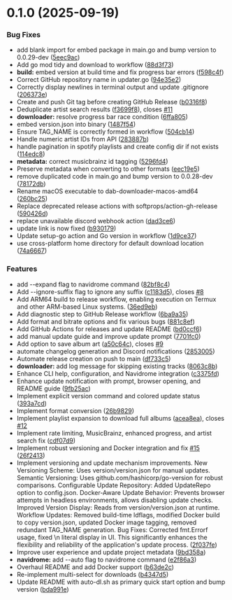 # 0.1.0 (2025-09-19)


### Bug Fixes

* add blank import for embed package in main.go and bump version to 0.0.29-dev ([5eec9ac](https://github.com/PrathxmOp/dab-downloader/commit/5eec9acbed04b5d75c10b1dcdb5bdc9077bf86b9))
* Add go mod tidy and download to workflow ([88d3f73](https://github.com/PrathxmOp/dab-downloader/commit/88d3f7315edf9a8acd00745a569293ce2bef1253))
* **build:** embed version at build time and fix progress bar errors ([f598c4f](https://github.com/PrathxmOp/dab-downloader/commit/f598c4f3ee12060dab6966a66ab9b702087a1542))
* Correct GitHub repository name in updater.go ([94e35e2](https://github.com/PrathxmOp/dab-downloader/commit/94e35e29508fcef249f3367a62a769c39e0f2714))
* Correctly display newlines in terminal output and update .gitignore ([206373e](https://github.com/PrathxmOp/dab-downloader/commit/206373e407e666b718b253337c49d628df7005a8))
* Create and push Git tag before creating GitHub Release ([b0316f8](https://github.com/PrathxmOp/dab-downloader/commit/b0316f85f71a0366fb4c6f13a5c6beb03b3a63d3))
* Deduplicate artist search results ([f3699f8](https://github.com/PrathxmOp/dab-downloader/commit/f3699f81dac0a08b6a7e4c28b78dbd8c0c7f23c9)), closes [#11](https://github.com/PrathxmOp/dab-downloader/issues/11)
* **downloader:** resolve progress bar race condition ([6ffa805](https://github.com/PrathxmOp/dab-downloader/commit/6ffa805c4d98d05923e0cc3d0146cbd48822b1ac))
* embed version.json into binary ([1487f54](https://github.com/PrathxmOp/dab-downloader/commit/1487f54620a8e9ae8a5a4ecbafd9592b66ba967c))
* Ensure TAG_NAME is correctly formed in workflow ([504cb14](https://github.com/PrathxmOp/dab-downloader/commit/504cb14cbbd7bae2985711584efd3d97e1f7f387))
* Handle numeric artist IDs from API ([283887b](https://github.com/PrathxmOp/dab-downloader/commit/283887b926c3bba7c290d098589d8b70fe06f036))
* handle pagination in spotify playlists and create config dir if not exists ([114edc8](https://github.com/PrathxmOp/dab-downloader/commit/114edc83531cecc6e98af314b66cbcdd551b16a1))
* **metadata:** correct musicbrainz id tagging ([5296fd4](https://github.com/PrathxmOp/dab-downloader/commit/5296fd4a5da0dda73b56e15fd8bb9790fe53504c))
* Preserve metadata when converting to other formats ([eec19e5](https://github.com/PrathxmOp/dab-downloader/commit/eec19e5e9ee6125450e331b2ad79c2fd1995e256))
* remove duplicated code in main.go and bump version to 0.0.28-dev ([78172db](https://github.com/PrathxmOp/dab-downloader/commit/78172dbaca4e72293f0cee1536d68e96bb4d2e6c))
* Rename macOS executable to dab-downloader-macos-amd64 ([260bc25](https://github.com/PrathxmOp/dab-downloader/commit/260bc2593d29fbeff32fa339977672ac7a8ff435))
* Replace deprecated release actions with softprops/action-gh-release ([590426d](https://github.com/PrathxmOp/dab-downloader/commit/590426d1d2c66b9948041a8c4a0a3d33c0932c4c))
* replace unavailable discord webhook action ([dad3ce6](https://github.com/PrathxmOp/dab-downloader/commit/dad3ce660f1af996e49677b095b28af35ec47b53))
* update link is now fixed ([b930179](https://github.com/PrathxmOp/dab-downloader/commit/b930179d837553592d18bbe06fff2e05e2332baa))
* Update setup-go action and Go version in workflow ([1d9ce37](https://github.com/PrathxmOp/dab-downloader/commit/1d9ce37604fdfde4a89b5bc8baa7b1ff6ffc8363))
* use cross-platform home directory for default download location ([74a6667](https://github.com/PrathxmOp/dab-downloader/commit/74a6667dfb3b87d0133d427123129e9ae1719dff))


### Features

* add --expand flag to navidrome command ([82bf8c4](https://github.com/PrathxmOp/dab-downloader/commit/82bf8c4bce364745b6d314260b130e92abb8f3ec))
* Add --ignore-suffix flag to ignore any suffix ([c1183d5](https://github.com/PrathxmOp/dab-downloader/commit/c1183d54857ed0935e31494ae2c5d56aa366f19f)), closes [#8](https://github.com/PrathxmOp/dab-downloader/issues/8)
* Add ARM64 build to release workflow, enabling execution on Termux and other ARM-based Linux systems. ([36ed9eb](https://github.com/PrathxmOp/dab-downloader/commit/36ed9ebbdbe384ecb22bbdedc4c56600c7460bc9))
* Add diagnostic step to GitHub Release workflow ([6ba9a35](https://github.com/PrathxmOp/dab-downloader/commit/6ba9a358ee04ce0a6b744ff39a261f7d8dbeb752))
* Add format and bitrate options and fix various bugs ([881c8ef](https://github.com/PrathxmOp/dab-downloader/commit/881c8efb115219a0b50d76cbff32f29940334c38))
* Add GitHub Actions for releases and update README ([bd0ccf6](https://github.com/PrathxmOp/dab-downloader/commit/bd0ccf62e3512919c8134bea164afa5f8672a13f))
* add manual update guide and improve update prompt ([7701fc0](https://github.com/PrathxmOp/dab-downloader/commit/7701fc01c9b1fde2862b742d1a019b75f3f93985))
* Add option to save album art ([a50c64c](https://github.com/PrathxmOp/dab-downloader/commit/a50c64c777598e0805944177923e3de7d0bbb8da)), closes [#9](https://github.com/PrathxmOp/dab-downloader/issues/9)
* automate changelog generation and Discord notifications ([2853005](https://github.com/PrathxmOp/dab-downloader/commit/2853005c66bdcb12dfa91ec8c95924157a3866b0))
* Automate release creation on push to main ([df733c5](https://github.com/PrathxmOp/dab-downloader/commit/df733c56ed76245a58ceca4268440a085527d0fb))
* **downloader:** add log message for skipping existing tracks ([8063c8b](https://github.com/PrathxmOp/dab-downloader/commit/8063c8b90568fdca128efdd641ca47ac95414d99))
* Enhance CLI help, configuration, and Navidrome integration ([c3375fd](https://github.com/PrathxmOp/dab-downloader/commit/c3375fd70ab021d9476c73a98ff29006912c7fcb))
* Enhance update notification with prompt, browser opening, and README guide ([9fb25ac](https://github.com/PrathxmOp/dab-downloader/commit/9fb25acb7ea1dc10b9ff0f00b1ef26703490a051))
* Implement explicit version command and colored update status ([393a7cd](https://github.com/PrathxmOp/dab-downloader/commit/393a7cd87d2d22cb85351117ab4f1a619c29fbbc))
* Implement format conversion ([26b9829](https://github.com/PrathxmOp/dab-downloader/commit/26b9829f71d3a08749bf7a74a690f6a33b9c6972))
* Implement playlist expansion to download full albums ([acea8ea](https://github.com/PrathxmOp/dab-downloader/commit/acea8ea40ef41c70d51efa5d206d80c0604f2670)), closes [#12](https://github.com/PrathxmOp/dab-downloader/issues/12)
* Implement rate limiting, MusicBrainz, enhanced progress, and artist search fix ([cdf07d9](https://github.com/PrathxmOp/dab-downloader/commit/cdf07d97e2470b482b018188f1829cab99d11ebe))
* Implement robust versioning and Docker integration and fix [#15](https://github.com/PrathxmOp/dab-downloader/issues/15) ([26f2413](https://github.com/PrathxmOp/dab-downloader/commit/26f2413a597f6603b6c09380626d4ab503dccebb))
* Implement versioning and update mechanism improvements. New Versioning Scheme: Uses version/version.json for manual updates. Semantic Versioning: Uses github.com/hashicorp/go-version for robust comparisons. Configurable Update Repository: Added UpdateRepo option to config.json. Docker-Aware Update Behavior: Prevents browser attempts in headless environments, allows disabling update checks. Improved Version Display: Reads from version/version.json at runtime. Workflow Updates: Removed build-time ldflags, modified Docker build to copy version.json, updated Docker image tagging, removed redundant TAG_NAME generation. Bug Fixes: Corrected fmt.Errorf usage, fixed \n literal display in UI. This significantly enhances the flexibility and reliability of the application's update process. ([2f037fe](https://github.com/PrathxmOp/dab-downloader/commit/2f037feae5102ddcd3b6165f797e9318abc26717))
* Improve user experience and update project metadata ([9bd358a](https://github.com/PrathxmOp/dab-downloader/commit/9bd358a6240b5dcc91f476a660450761ed329101))
* **navidrome:** add --auto flag to navidrome command ([e2f86a3](https://github.com/PrathxmOp/dab-downloader/commit/e2f86a30843f03d72176bd970f026cad5bed79a8))
* Overhaul README and add Docker support ([b63de2c](https://github.com/PrathxmOp/dab-downloader/commit/b63de2ceee8fbfee2444fa7fd57ca89fc0f1dce9))
* Re-implement multi-select for downloads ([b4347d5](https://github.com/PrathxmOp/dab-downloader/commit/b4347d51ec6dca6c0b15b8f610257630fd6f504d))
* Update README with auto-dl.sh as primary quick start option and bump version ([bda991e](https://github.com/PrathxmOp/dab-downloader/commit/bda991ef2d0ae35a2f59af87a1c6a77eea91e87d))



